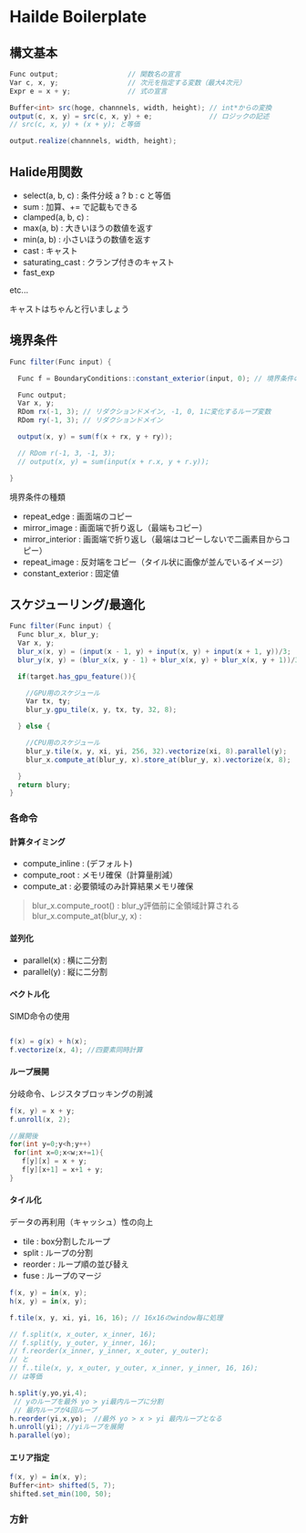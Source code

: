 # Hailde Boilerplate

## 構文基本

```cs
Func output;                 // 関数名の宣言
Var c, x, y;                 // 次元を指定する変数（最大4次元）
Expr e = x + y;              // 式の宣言

Buffer<int> src(hoge, channnels, width, height); // int*からの変換
output(c, x, y) = src(c, x, y) + e;              // ロジックの記述
// src(c, x, y) + (x + y); と等価     

output.realize(channnels, width, height);
```

## Halide用関数

- select(a, b, c) : 条件分岐 a ? b : c と等価
- sum : 加算、+= で記載もできる
- clamped(a, b, c) :
- max(a, b) : 大きいほうの数値を返す
- min(a, b) : 小さいほうの数値を返す
- cast<T> : キャスト
- saturating_cast : クランプ付きのキャスト
- fast_exp

etc...

キャストはちゃんと行いましょう

## 境界条件

```cs
Func filter(Func input) {

  Func f = BoundaryConditions::constant_exterior(input, 0); // 境界条件の指定

  Func output;
  Var x, y;
  RDom rx(-1, 3); // リダクションドメイン, -1, 0, 1に変化するループ変数
  RDom ry(-1, 3); // リダクションドメイン

  output(x, y) = sum(f(x + rx, y + ry));

  // RDom r(-1, 3, -1, 3);
  // output(x, y) = sum(input(x + r.x, y + r.y));

}
```

境界条件の種類

- repeat_edge : 画面端のコピー
- mirror_image : 画面端で折り返し（最端もコピー）
- mirror_interior : 画面端で折り返し（最端はコピーしないで二画素目からコピー）
- repeat_image : 反対端をコピー（タイル状に画像が並んでいるイメージ）
- constant_exterior : 固定値

## スケジューリング/最適化

```cs
Func filter(Func input) {
  Func blur_x, blur_y;
  Var x, y;
  blur_x(x, y) = (input(x - 1, y) + input(x, y) + input(x + 1, y))/3;
  blur_y(x, y) = (blur_x(x, y - 1) + blur_x(x, y) + blur_x(x, y + 1))/3;

  if(target.has_gpu_feature()){

    //GPU用のスケジュール
    Var tx, ty;
    blur_y.gpu_tile(x, y, tx, ty, 32, 8);

  } else {

    //CPU用のスケジュール
    blur_y.tile(x, y, xi, yi, 256, 32).vectorize(xi, 8).parallel(y);
    blur_x.compute_at(blur_y, x).store_at(blur_y, x).vectorize(x, 8);  

  }
  return blury;
}
```

### 各命令

#### 計算タイミング

- compute_inline : (デフォルト)
- compute_root : メモリ確保（計算量削減）
- compute_at : 必要領域のみ計算結果メモリ確保

> blur_x.compute_root() : blur_y評価前に全領域計算される  
> blur_x.compute_at(blur_y, x) :

#### 並列化

- parallel(x) : 横に二分割
- parallel(y) : 縦に二分割

#### ベクトル化

SIMD命令の使用

```cs

f(x) = g(x) + h(x);
f.vectorize(x, 4); //四要素同時計算

 ```

#### ループ展開

分岐命令、レジスタブロッキングの削減

```cs
f(x, y) = x + y;
f.unroll(x, 2);

//展開後
for(int y=0;y<h;y++)
 for(int x=0;x<w;x+=1){
   f[y][x] = x + y;
   f[y][x+1] = x+1 + y;
}
```

#### タイル化

データの再利用（キャッシュ）性の向上

- tile : box分割したループ
- split : ループの分割
- reorder : ループ順の並び替え
- fuse : ループのマージ

```cs
f(x, y) = in(x, y);
h(x, y) = in(x, y);

f.tile(x, y, xi, yi, 16, 16); // 16x16のwindow毎に処理

// f.split(x, x_outer, x_inner, 16);
// f.split(y, y_outer, y_inner, 16);
// f.reorder(x_inner, y_inner, x_outer, y_outer);
// と
// f..tile(x, y, x_outer, y_outer, x_inner, y_inner, 16, 16);
// は等価

h.split(y,yo,yi,4);
 // yのループを最外 yo > yi最内ループに分割
 // 最内ループが4回ループ
h.reorder(yi,x,yo);　//最外 yo > x > yi 最内ループとなる
h.unroll(yi); //yiループを展開
h.parallel(yo);
```

#### エリア指定

```cs
f(x, y) = in(x, y);
Buffer<int> shifted(5, 7);
shifted.set_min(100, 50);
```

### 方針
